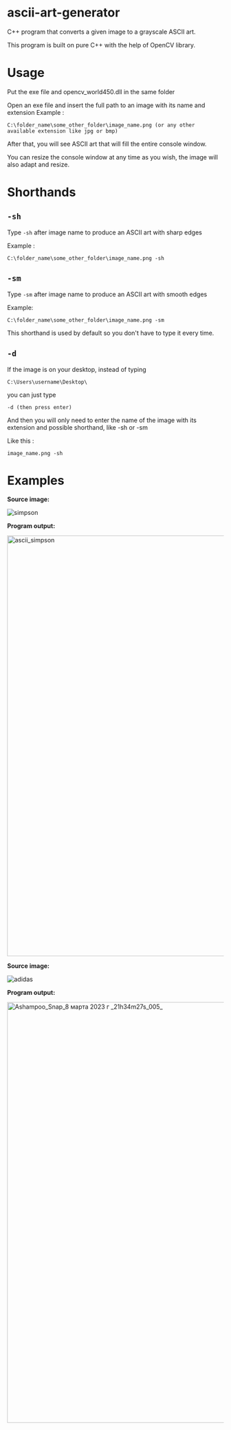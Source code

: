 # ascii-art-generator
C++ program that converts a given image to a grayscale ASCII art.

This program is built on pure C++ with the help of OpenCV library.
# Usage
Put the exe file and opencv_world450.dll in the same folder

Open an exe file and insert the full path to an image with its name and extension
Example : 
```
C:\folder_name\some_other_folder\image_name.png (or any other available extension like jpg or bmp)
```
After that, you will see ASCII art that will fill the entire console window.

You can resize the console window at any time as you wish, the image will also adapt and resize.
# Shorthands
## `-sh`
Type `-sh` after image name to produce an ASCII art with sharp edges

Example :
```
C:\folder_name\some_other_folder\image_name.png -sh
```
## `-sm`
Type `-sm` after image name to produce an ASCII art with smooth edges

Example:
```
C:\folder_name\some_other_folder\image_name.png -sm
```
This shorthand is used by default so you don't have to type it every time.
## `-d`
If the image is on your desktop, instead of typing 
```
C:\Users\username\Desktop\
```
you can just type 
```
-d (then press enter)
```
And then you will only need to enter the name of the image with its extension and possible shorthand, like -sh or -sm

Like this : 
```
image_name.png -sh
```
# Examples
**Source image:**

![simpson](https://user-images.githubusercontent.com/108870368/223789561-5baf4af8-5278-48cd-a8c3-3324820dc806.png)

**Program output:**

<img width="979" alt="ascii_simpson" src="https://user-images.githubusercontent.com/108870368/223790077-a1176ada-6c38-428c-9bf1-12c07a86defb.png">

**Source image:**

![adidas](https://user-images.githubusercontent.com/108870368/223790360-d4b9e1c5-c8ae-47bf-8335-5b14919cacc8.jpg)

**Program output:**

<img width="979" alt="Ashampoo_Snap_8 марта 2023 г _21h34m27s_005_" src="https://user-images.githubusercontent.com/108870368/223790468-fc1ab776-a062-4c49-a446-67445149d84d.png">
